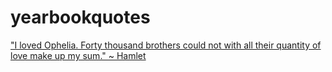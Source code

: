 # yearbookquotes
["I loved Ophelia. Forty thousand brothers could not with all their quantity of love make up my sum." ~ Hamlet](https://tinyurl.com/y8f4fdjc)
